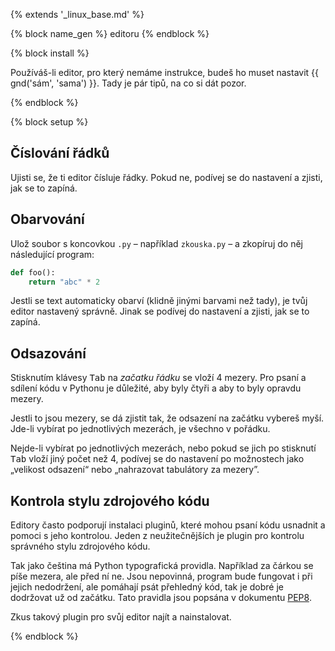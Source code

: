 {% extends '_linux_base.md' %}

{% block name_gen %} editoru {% endblock %}

{% block install %}

Používáš-li editor, pro který nemáme instrukce, budeš ho muset nastavit
{{ gnd('sám', 'sama') }}.
Tady je pár tipů, na co si dát pozor.

{% endblock %}

{% block setup %}

## Číslování řádků

Ujisti se, že ti editor čísluje řádky.
Pokud ne, podívej se do nastavení a zjisti, jak se to zapíná.


## Obarvování

Ulož soubor s koncovkou `.py` – například `zkouska.py` – a zkopíruj do něj
následující program:

```python
def foo():
    return "abc" * 2
```

Jestli se text automaticky obarví (klidně jinými barvami než tady),
je tvůj editor nastavený správně.
Jinak se podívej do nastavení a zjisti, jak se to zapíná.


## Odsazování

Stisknutím klávesy <kbd>Tab</kbd> na *začatku řádku* se vloží 4 mezery.
Pro psaní a sdílení kódu v Pythonu je důležité,
aby byly čtyři a aby to byly opravdu mezery.

Jestli to jsou mezery, se dá zjistit tak, že odsazení na začátku vybereš myší.
Jde-li vybírat po jednotlivých mezerách, je všechno v pořádku.

Nejde-li vybírat po jednotlivých mezerách, nebo pokud se jich po stisknutí
<kbd>Tab</kbd> vloží jiný počet než 4, podívej se do nastavení po možnostech
jako „velikost odsazení“ nebo „nahrazovat tabulátory za mezery”.


## Kontrola stylu zdrojového kódu

Editory často podporují instalaci pluginů, které mohou psaní kódu usnadnit
a pomoci s jeho kontrolou.
Jeden z neužitečnějších je plugin pro kontrolu správného stylu zdrojového kódu.

Tak jako čeština má Python typografická providla.
Například za čárkou se píše mezera, ale před ní ne.
Jsou nepovinná, program bude fungovat i při jejich nedodržení,
ale pomáhají psát přehledný kód, tak je dobré je dodržovat už od začátku.
Tato pravidla jsou popsána
v dokumentu [PEP8](https://www.python.org/dev/peps/pep-0008/).

Zkus takový plugin pro svůj editor najít a nainstalovat.

{% endblock %}
